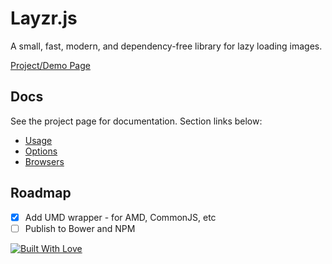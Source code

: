 # Layzr.js

A small, fast, modern, and dependency-free library for lazy loading images.

[Project/Demo Page](http://callmecavs.github.io/layzr.js/)

## Docs

See the project page for documentation. Section links below:

* [Usage](http://callmecavs.github.io/layzr.js/#usage)
* [Options](http://callmecavs.github.io/layzr.js/#options)
* [Browsers](http://callmecavs.github.io/layzr.js/#browsers)

## Roadmap

- [x] Add UMD wrapper - for AMD, CommonJS, etc
- [ ] Publish to Bower and NPM

[![Built With Love](http://forthebadge.com/images/badges/built-with-love.svg)](http://forthebadge.com)
